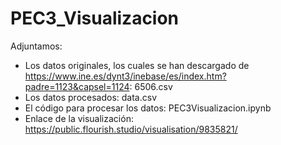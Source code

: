 # PEC3_Visualizacion
Adjuntamos:
- Los datos originales, los cuales se han descargado de https://www.ine.es/dynt3/inebase/es/index.htm?padre=1123&capsel=1124: 6506.csv
- Los datos procesados: data.csv
- El código para procesar los datos: PEC3Visualizacion.ipynb
- Enlace de la visualización: https://public.flourish.studio/visualisation/9835821/

